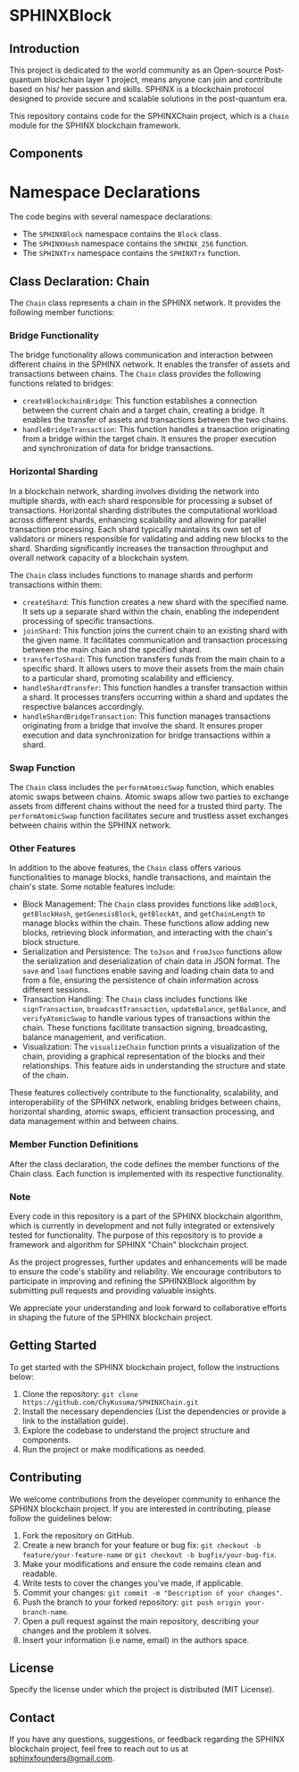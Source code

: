 # SPHINXBlock

## Introduction

This project is dedicated to the world community as an Open-source Post-quantum blockchain layer 1 project, means anyone can join and contribute based on his/ her passion and skills. SPHINX is a blockchain protocol designed to provide secure and scalable solutions in the post-quantum era.

This repository contains code for the SPHINXChain project, which is a `Chain` module for the SPHINX blockchain framework.

## Components

# Namespace Declarations

The code begins with several namespace declarations:

- The `SPHINXBlock` namespace contains the `Block` class.
- The `SPHINXHash` namespace contains the `SPHINX_256` function.
- The `SPHINXTrx` namespace contains the `SPHINXTrx` function.

## Class Declaration: Chain

The `Chain` class represents a chain in the SPHINX network. It provides the following member functions:

### Bridge Functionality

The bridge functionality allows communication and interaction between different chains in the SPHINX network. It enables the transfer of assets and transactions between chains. The `Chain` class provides the following functions related to bridges:

- `createBlockchainBridge`: This function establishes a connection between the current chain and a target chain, creating a bridge. It enables the transfer of assets and transactions between the two chains.
- `handleBridgeTransaction`: This function handles a transaction originating from a bridge within the target chain. It ensures the proper execution and synchronization of data for bridge transactions.

### Horizontal Sharding

In a blockchain network, sharding involves dividing the network into multiple shards, with each shard responsible for processing a subset of transactions. Horizontal sharding distributes the computational workload across different shards, enhancing scalability and allowing for parallel transaction processing. Each shard typically maintains its own set of validators or miners responsible for validating and adding new blocks to the shard. Sharding significantly increases the transaction throughput and overall network capacity of a blockchain system.

The `Chain` class includes functions to manage shards and perform transactions within them:

- `createShard`: This function creates a new shard with the specified name. It sets up a separate shard within the chain, enabling the independent processing of specific transactions.
- `joinShard`: This function joins the current chain to an existing shard with the given name. It facilitates communication and transaction processing between the main chain and the specified shard.
- `transferToShard`: This function transfers funds from the main chain to a specific shard. It allows users to move their assets from the main chain to a particular shard, promoting scalability and efficiency.
- `handleShardTransfer`: This function handles a transfer transaction within a shard. It processes transfers occurring within a shard and updates the respective balances accordingly.
- `handleShardBridgeTransaction`: This function manages transactions originating from a bridge that involve the shard. It ensures proper execution and data synchronization for bridge transactions within a shard.

### Swap Function

The `Chain` class includes the `performAtomicSwap` function, which enables atomic swaps between chains. Atomic swaps allow two parties to exchange assets from different chains without the need for a trusted third party. The `performAtomicSwap` function facilitates secure and trustless asset exchanges between chains within the SPHINX network.

### Other Features

In addition to the above features, the `Chain` class offers various functionalities to manage blocks, handle transactions, and maintain the chain's state. Some notable features include:

- Block Management: The `Chain` class provides functions like `addBlock`, `getBlockHash`, `getGenesisBlock`, `getBlockAt`, and `getChainLength` to manage blocks within the chain. These functions allow adding new blocks, retrieving block information, and interacting with the chain's block structure.
- Serialization and Persistence: The `toJson` and `fromJson` functions allow the serialization and deserialization of chain data in JSON format. The `save` and `load` functions enable saving and loading chain data to and from a file, ensuring the persistence of chain information across different sessions.
- Transaction Handling: The `Chain` class includes functions like `signTransaction`, `broadcastTransaction`, `updateBalance`, `getBalance`, and `verifyAtomicSwap` to handle various types of transactions within the chain. These functions facilitate transaction signing, broadcasting, balance management, and verification.
- Visualization: The `visualizeChain` function prints a visualization of the chain, providing a graphical representation of the blocks and their relationships. This feature aids in understanding the structure and state of the chain.

These features collectively contribute to the functionality, scalability, and interoperability of the SPHINX network, enabling bridges between chains, horizontal sharding, atomic swaps, efficient transaction processing, and data management within and between chains.



### Member Function Definitions

After the class declaration, the code defines the member functions of the Chain class. Each function is implemented with its respective functionality.


### Note

Every code in this repository is a part of the SPHINX blockchain algorithm, which is currently in development and not fully integrated or extensively tested for functionality. The purpose of this repository is to provide a framework and algorithm for SPHINX "Chain" blockchain project.

As the project progresses, further updates and enhancements will be made to ensure the code's stability and reliability. We encourage contributors to participate in improving and refining the SPHINXBlock algorithm by submitting pull requests and providing valuable insights.

We appreciate your understanding and look forward to collaborative efforts in shaping the future of the SPHINX blockchain project.

## Getting Started
To get started with the SPHINX blockchain project, follow the instructions below:

1. Clone the repository: `git clone https://github.com/ChyKusuma/SPHINXChain.git`
2. Install the necessary dependencies (List the dependencies or provide a link to the installation guide).
3. Explore the codebase to understand the project structure and components.
4. Run the project or make modifications as needed.


## Contributing
We welcome contributions from the developer community to enhance the SPHINX blockchain project. If you are interested in contributing, please follow the guidelines below:

1. Fork the repository on GitHub.
2. Create a new branch for your feature or bug fix: `git checkout -b feature/your-feature-name` or `git checkout -b bugfix/your-bug-fix`.
3. Make your modifications and ensure the code remains clean and readable.
4. Write tests to cover the changes you've made, if applicable.
5. Commit your changes: `git commit -m "Description of your changes"`.
6. Push the branch to your forked repository: `git push origin your-branch-name`.
7. Open a pull request against the main repository, describing your changes and the problem it solves.
8. Insert your information (i.e name, email) in the authors space.

## License
Specify the license under which the project is distributed (MIT License).

## Contact
If you have any questions, suggestions, or feedback regarding the SPHINX blockchain project, feel free to reach out to us at [sphinxfounders@gmail.com](mailto:sphinxfounders@gmail.com).
